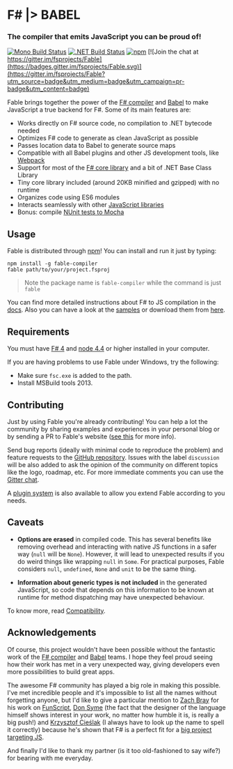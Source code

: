 # F# |> BABEL

### The compiler that emits JavaScript you can be proud of!

[![Mono Build Status](https://travis-ci.org/fsprojects/Fable.svg "Mono Build Status")](https://travis-ci.org/fsprojects/Fable) [![.NET Build Status](https://ci.appveyor.com/api/projects/status/vlmyxg64my74sik5?svg=true ".NET Build Status")](https://ci.appveyor.com/project/alfonsogarciacaro/fable) [![npm](https://img.shields.io/npm/v/fable-compiler.svg)](https://www.npmjs.com/package/fable-compiler) [![Join the chat at https://gitter.im/fsprojects/Fable](https://badges.gitter.im/fsprojects/Fable.svg)](https://gitter.im/fsprojects/Fable?utm_source=badge&utm_medium=badge&utm_campaign=pr-badge&utm_content=badge)


Fable brings together the power of the [F# compiler](http://fsharp.github.io/FSharp.Compiler.Service/)
and [Babel](http://babeljs.io) to make JavaScript a true backend for F#.
Some of its main features are:

- Works directly on F# source code, no compilation to .NET bytecode needed
- Optimizes F# code to generate as clean JavaScript as possible
- Passes location data to Babel to generate source maps
- Compatible with all Babel plugins and other JS development tools, like [Webpack](https://webpack.github.io)
- Support for most of the [F# core library](http://fsprojects.github.io/Fable/docs/compatibility.html) and a bit of .NET Base Class Library
- Tiny core library included (around 20KB minified and gzipped) with no runtime
- Organizes code using ES6 modules
- Interacts seamlessly with other [JavaScript libraries](http://fsprojects.github.io/Fable/docs/interacting.html)
- Bonus: compile [NUnit tests to Mocha](http://fsprojects.github.io/Fable/docs/compiling.html#Testing)

## Usage

Fable is distributed through [npm](https://www.npmjs.com/package/fable-compiler)! You can install and run it just by typing:

```shell
npm install -g fable-compiler
fable path/to/your/project.fsproj
```

> Note the package name is `fable-compiler` while the command is just `fable`

You can find more detailed instructions about F# to JS compilation in the [docs](http://fsprojects.github.io/Fable/docs/compiling.html).
Also you can have a look at the [samples](http://fsprojects.github.io/Fable/samples.html) or download them from [here](https://ci.appveyor.com/api/projects/alfonsogarciacaro/fable/artifacts/samples.zip).

## Requirements

You must have [F# 4](http://fsharp.org) and [node 4.4](https://nodejs.org/en/) or higher installed in your computer.

If you are having problems to use Fable under Windows, try the following:
- Make sure `fsc.exe` is added to the path.
- Install MSBuild tools 2013.

## Contributing

Just by using Fable you're already contributing! You can help a lot the community
by sharing examples and experiences in your personal blog or by sending a PR to Fable's
website ([see this](https://github.com/fsprojects/Fable/issues/162) for more info).

Send bug reports (ideally with minimal code to reproduce the problem) and feature requests
to the [GitHub repository](https://github.com/fsprojects/Fable/issues). Issues with the label `discussion` will be also added to ask the opinion of the community
on different topics like the logo, roadmap, etc. For more immediate comments you can use the [Gitter chat](https://gitter.im/fsprojects/Fable).

A [plugin system](http://fsprojects.github.io/Fable/docs/plugins.html) is also available
to allow you extend Fable according to you needs.

## Caveats

- **Options are erased** in compiled code. This has several benefits like removing overhead
  and interacting with native JS functions in a safer way (`null` will be `None`).
  However, it will lead to unexpected results if you do weird things like wrapping `null` in `Some`.
  For practical purposes, Fable considers `null`, `undefined`, `None` and `unit` to be the same thing.

- **Information about generic types is not included** in the generated JavaScript, so code that
  depends on this information to be known at runtime for method dispatching may have unexpected behaviour.

To know more, read [Compatibility](http://fsprojects.github.io/Fable/docs/compatibility.html).

## Acknowledgements

Of course, this project wouldn't have been possible without the fantastic work of the [F# compiler](http://fsharp.github.io/FSharp.Compiler.Service/)
and [Babel](http://babeljs.io) teams. I hope they feel proud seeing how their work has met in
a very unexpected way, giving developers even more possibilities to build great apps.

The awesome F# community has played a big role in making this possible. I've met incredible
people and it's impossible to list all the names without forgetting anyone, but I'd like to
give a particular mention to [Zach Bray](https://github.com/ZachBray) for his work on [FunScript](http://funscript.info/), [Don Syme](https://github.com/dsyme) (the fact that the designer
of the language himself shows interest in your work, no matter how humble it is, is really a big push!)
and [Krzysztof Cieślak](https://github.com/Krzysztof-Cieslak) (I always have to look up the name to spell it correctly) because he's shown that
F# is a perfect fit for a [big project targeting JS](http://ionide.io/).

And finally I'd like to thank my partner (is it too old-fashioned to say wife?) for bearing with me
everyday.
